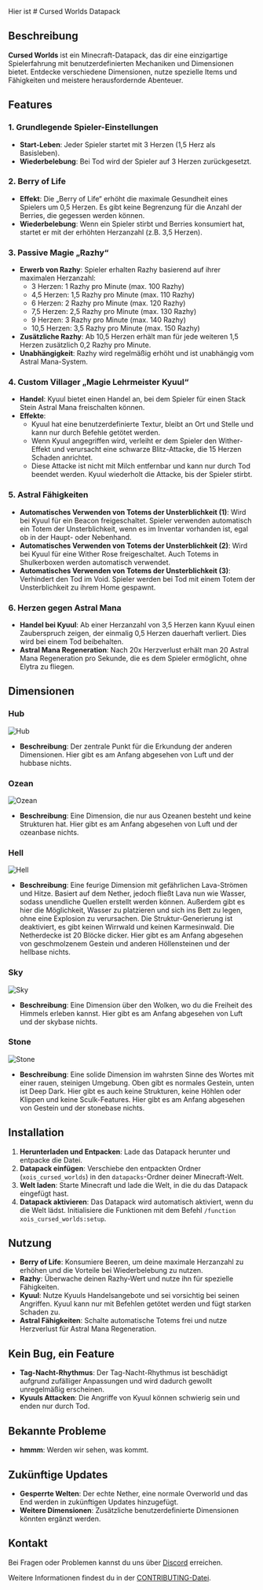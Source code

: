 Hier ist # Cursed Worlds Datapack

## Beschreibung

**Cursed Worlds** ist ein Minecraft-Datapack, das dir eine einzigartige Spielerfahrung mit benutzerdefinierten Mechaniken und Dimensionen bietet. Entdecke verschiedene Dimensionen, nutze spezielle Items und Fähigkeiten und meistere herausfordernde Abenteuer.

## Features

### 1. Grundlegende Spieler-Einstellungen
- **Start-Leben**: Jeder Spieler startet mit 3 Herzen (1,5 Herz als Basisleben).
- **Wiederbelebung**: Bei Tod wird der Spieler auf 3 Herzen zurückgesetzt.

### 2. Berry of Life
- **Effekt**: Die „Berry of Life“ erhöht die maximale Gesundheit eines Spielers um 0,5 Herzen. Es gibt keine Begrenzung für die Anzahl der Berries, die gegessen werden können.
- **Wiederbelebung**: Wenn ein Spieler stirbt und Berries konsumiert hat, startet er mit der erhöhten Herzanzahl (z.B. 3,5 Herzen).

### 3. Passive Magie „Razhy“
- **Erwerb von Razhy**: Spieler erhalten Razhy basierend auf ihrer maximalen Herzanzahl:
  - 3 Herzen: 1 Razhy pro Minute (max. 100 Razhy)
  - 4,5 Herzen: 1,5 Razhy pro Minute (max. 110 Razhy)
  - 6 Herzen: 2 Razhy pro Minute (max. 120 Razhy)
  - 7,5 Herzen: 2,5 Razhy pro Minute (max. 130 Razhy)
  - 9 Herzen: 3 Razhy pro Minute (max. 140 Razhy)
  - 10,5 Herzen: 3,5 Razhy pro Minute (max. 150 Razhy)
- **Zusätzliche Razhy**: Ab 10,5 Herzen erhält man für jede weiteren 1,5 Herzen zusätzlich 0,2 Razhy pro Minute.
- **Unabhängigkeit**: Razhy wird regelmäßig erhöht und ist unabhängig vom Astral Mana-System.

### 4. Custom Villager „Magie Lehrmeister Kyuul“
- **Handel**: Kyuul bietet einen Handel an, bei dem Spieler für einen Stack Stein Astral Mana freischalten können.
- **Effekte**:
  - Kyuul hat eine benutzerdefinierte Textur, bleibt an Ort und Stelle und kann nur durch Befehle getötet werden.
  - Wenn Kyuul angegriffen wird, verleiht er dem Spieler den Wither-Effekt und verursacht eine schwarze Blitz-Attacke, die 15 Herzen Schaden anrichtet.
  - Diese Attacke ist nicht mit Milch entfernbar und kann nur durch Tod beendet werden. Kyuul wiederholt die Attacke, bis der Spieler stirbt.

### 5. Astral Fähigkeiten
- **Automatisches Verwenden von Totems der Unsterblichkeit (1)**: Wird bei Kyuul für ein Beacon freigeschaltet. Spieler verwenden automatisch ein Totem der Unsterblichkeit, wenn es im Inventar vorhanden ist, egal ob in der Haupt- oder Nebenhand.
- **Automatisches Verwenden von Totems der Unsterblichkeit (2)**: Wird bei Kyuul für eine Wither Rose freigeschaltet. Auch Totems in Shulkerboxen werden automatisch verwendet.
- **Automatisches Verwenden von Totems der Unsterblichkeit (3)**: Verhindert den Tod im Void. Spieler werden bei Tod mit einem Totem der Unsterblichkeit zu ihrem Home gespawnt.

### 6. Herzen gegen Astral Mana
- **Handel bei Kyuul**: Ab einer Herzanzahl von 3,5 Herzen kann Kyuul einen Zauberspruch zeigen, der einmalig 0,5 Herzen dauerhaft verliert. Dies wird bei einem Tod beibehalten.
- **Astral Mana Regeneration**: Nach 20x Herzverlust erhält man 20 Astral Mana Regeneration pro Sekunde, die es dem Spieler ermöglicht, ohne Elytra zu fliegen.

## Dimensionen

### Hub
![Hub](https://static.wikia.nocookie.net/minecraft_de_gamepedia/images/6/6a/Canvas_32-2_5.png/revision/latest?cb=20220830124207)
- **Beschreibung**: Der zentrale Punkt für die Erkundung der anderen Dimensionen. Hier gibt es am Anfang abgesehen von Luft und der hubbase nichts.

### Ozean
![Ozean](https://static.wikia.nocookie.net/minecraft_de_gamepedia/images/d/d7/Gem%C3%A4lde_Wasser.png/revision/latest?cb=20220830114934)
- **Beschreibung**: Eine Dimension, die nur aus Ozeanen besteht und keine Strukturen hat. Hier gibt es am Anfang abgesehen von Luft und der ozeanbase nichts.

### Hell
![Hell](https://static.wikia.nocookie.net/minecraft_de_gamepedia/images/b/b5/Gem%C3%A4lde_Feuer.png/revision/latest?cb=20220830114921)
- **Beschreibung**: Eine feurige Dimension mit gefährlichen Lava-Strömen und Hitze. Basiert auf dem Nether, jedoch fließt Lava nun wie Wasser, sodass unendliche Quellen erstellt werden können. Außerdem gibt es hier die Möglichkeit, Wasser zu platzieren und sich ins Bett zu legen, ohne eine Explosion zu verursachen. Die Struktur-Generierung ist deaktiviert, es gibt keinen Wirrwald und keinen Karmesinwald. Die Netherdecke ist 20 Blöcke dicker. Hier gibt es am Anfang abgesehen von geschmolzenem Gestein und anderen Höllensteinen und der hellbase nichts.

### Sky
![Sky](https://static.wikia.nocookie.net/minecraft_de_gamepedia/images/4/49/Gem%C3%A4lde_Luft.png/revision/latest?cb=20220830114941)
- **Beschreibung**: Eine Dimension über den Wolken, wo du die Freiheit des Himmels erleben kannst. Hier gibt es am Anfang abgesehen von Luft und der skybase nichts.

### Stone
![Stone](https://static.wikia.nocookie.net/minecraft_de_gamepedia/images/f/fb/Gem%C3%A4lde_Erde.png/revision/latest?cb=20220830114913)
- **Beschreibung**: Eine solide Dimension im wahrsten Sinne des Wortes mit einer rauen, steinigen Umgebung. Oben gibt es normales Gestein, unten ist Deep Dark. Hier gibt es auch keine Strukturen, keine Höhlen oder Klippen und keine Sculk-Features. Hier gibt es am Anfang abgesehen von Gestein und der stonebase nichts.

## Installation

1. **Herunterladen und Entpacken**: Lade das Datapack herunter und entpacke die Datei.
2. **Datapack einfügen**: Verschiebe den entpackten Ordner (`xois_cursed_worlds`) in den `datapacks`-Ordner deiner Minecraft-Welt.
3. **Welt laden**: Starte Minecraft und lade die Welt, in die du das Datapack eingefügt hast.
4. **Datapack aktivieren**: Das Datapack wird automatisch aktiviert, wenn du die Welt lädst. Initialisiere die Funktionen mit dem Befehl `/function xois_cursed_worlds:setup`.

## Nutzung

- **Berry of Life**: Konsumiere Beeren, um deine maximale Herzanzahl zu erhöhen und die Vorteile bei Wiederbelebung zu nutzen.
- **Razhy**: Überwache deinen Razhy-Wert und nutze ihn für spezielle Fähigkeiten.
- **Kyuul**: Nutze Kyuuls Handelsangebote und sei vorsichtig bei seinen Angriffen. Kyuul kann nur mit Befehlen getötet werden und fügt starken Schaden zu.
- **Astral Fähigkeiten**: Schalte automatische Totems frei und nutze Herzverlust für Astral Mana Regeneration.

## Kein Bug, ein Feature

- **Tag-Nacht-Rhythmus**: Der Tag-Nacht-Rhythmus ist beschädigt aufgrund zufälliger Anpassungen und wird dadurch gewollt unregelmäßig erscheinen.
- **Kyuuls Attacken**: Die Angriffe von Kyuul können schwierig sein und enden nur durch Tod.

## Bekannte Probleme

- **hmmm**: Werden wir sehen, was kommt.

## Zukünftige Updates

- **Gesperrte Welten**: Der echte Nether, eine normale Overworld und das End werden in zukünftigen Updates hinzugefügt.
- **Weitere Dimensionen**: Zusätzliche benutzerdefinierte Dimensionen könnten ergänzt werden.

## Kontakt

Bei Fragen oder Problemen kannst du uns über [Discord](https://discord.gg/BbcURrCb) erreichen.

Weitere Informationen findest du in der [CONTRIBUTING-Datei](https://github.com/McCursedWorld/McCursedWorld/blob/main/CONTRIBUTING.md).
